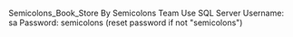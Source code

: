 Semicolons_Book_Store By Semicolons Team
Use SQL Server
Username: sa
Password: semicolons (reset password if not "semicolons")
